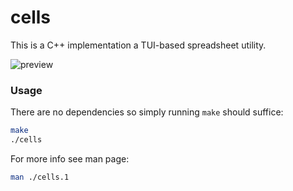 cells
=====

This is a C++ implementation a TUI-based spreadsheet utility.

![preview](https://git.1ux.org/cells.git/plain/fig/preview.gif)

### Usage

There are no dependencies so simply running `make` should suffice:

```sh
make
./cells
```

For more info see man page:

```sh
man ./cells.1
```

